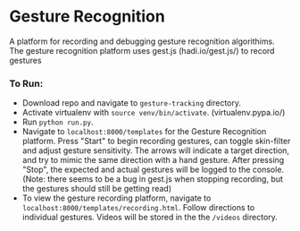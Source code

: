# Gesture Recognition
A platform for recording and debugging gesture recognition algorithims. The gesture recognition platform uses gest.js (hadi.io/gest.js/) to record gestures

### To Run:
- Download repo and navigate to `gesture-tracking` directory. 
- Activate virtualenv with `source venv/bin/activate`. (virtualenv.pypa.io/)
- Run `python run.py`. 
- Navigate to `localhost:8000/templates` for the Gesture Recognition platform. Press "Start" to begin recording gestures, can toggle skin-filter and adjust gesture sensitivity. The arrows will indicate a target direction, and try to mimic the same direction with a hand gesture. After pressing "Stop", the expected and actual gestures will be logged to the console. (Note: there seems to be a bug in gest.js when stopping recording, but the gestures should still be getting read)
- To view the gesture recording platform, navigate to `localhost:8000/templates/recording.html`. Follow directions to individual gestures. Videos will be stored in the the `/videos` directory. 
